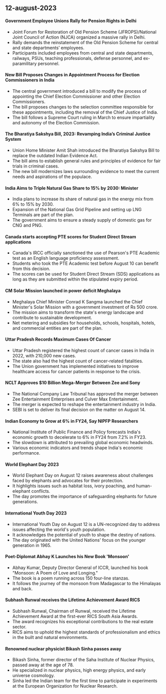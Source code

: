 ## 12-august-2023
#### Government Employee Unions Rally for Pension Rights in Delhi

- Joint Forum for Restoration of Old Pension Scheme (JFROPS)/National Joint Council of Action (NJCA) organized a massive rally in Delhi.
- Rally demands the reinstatement of the Old Pension Scheme for central and state departments’ employees.
- Participants included employees from central and state departments, railways, PSUs, teaching professionals, defense personnel, and ex-paramilitary personnel.

#### New Bill Proposes Changes in Appointment Process for Election Commissioners in India

- The central government introduced a bill to modify the process of appointing the Chief Election Commissioner and other Election Commissioners.
- The bill proposes changes to the selection committee responsible for these appointments, including the removal of the Chief Justice of India.
- The bill follows a Supreme Court ruling in March to ensure impartiality and autonomy of the Election Commission.

#### The Bharatiya Sakshya Bill, 2023: Revamping India’s Criminal Justice System

- Union Home Minister Amit Shah introduced the Bharatiya Sakshya Bill to replace the outdated Indian Evidence Act.
- The bill aims to establish general rules and principles of evidence for fair trials in criminal cases.
- The new bill modernizes laws surrounding evidence to meet the current needs and aspirations of the populace.

#### India Aims to Triple Natural Gas Share to 15% by 2030: Minister

- India plans to increase its share of natural gas in the energy mix from 6% to 15% by 2030.
- Expansion of the National Gas Grid Pipeline and setting up LNG Terminals are part of the plan.
- The government aims to ensure a steady supply of domestic gas for CNG and PNG.

#### Canada starts accepting PTE scores for Student Direct Stream applications

- Canada's IRCC officially sanctioned the use of Pearson's PTE Academic test as an English language proficiency assessment.
- Students who took the PTE Academic test before August 10 can benefit from this decision.
- The scores can be used for Student Direct Stream (SDS) applications as long as they are submitted within the stipulated expiry period.

#### CM Solar Mission launched in power deficit Meghalaya

- Meghalaya Chief Minister Conrad K Sangma launched the Chief Minister's Solar Mission with a government investment of Rs 500 crore.
- The mission aims to transform the state's energy landscape and contribute to sustainable development.
- Net metering and subsidies for households, schools, hospitals, hotels, and commercial entities are part of the plan.

#### Uttar Pradesh Records Maximum Cases Of Cancer

- Uttar Pradesh registered the highest count of cancer cases in India in 2022, with 210,000 new cases.
- The state also had the highest count of cancer-related fatalities.
- The Union government has implemented initiatives to improve healthcare access for cancer patients in response to the crisis.

#### NCLT Approves $10 Billion Mega-Merger Between Zee and Sony

- The National Company Law Tribunal has approved the merger between Zee Entertainment Enterprises and Culver Max Entertainment.
- The merger is expected to reshape the entertainment industry in India.
- SEBI is set to deliver its final decision on the matter on August 14.

#### Indian Economy to Grow at 6% in FY24, Say NIPFP Researchers

- National Institute of Public Finance and Policy forecasts India's economic growth to decelerate to 6% in FY24 from 7.2% in FY23.
- The slowdown is attributed to prevailing global economic headwinds.
- Various economic indicators and trends shape India's economic performance.

#### World Elephant Day 2023

- World Elephant Day on August 12 raises awareness about challenges faced by elephants and advocates for their protection.
- It highlights issues such as habitat loss, ivory poaching, and human-elephant conflicts.
- The day promotes the importance of safeguarding elephants for future generations.

#### International Youth Day 2023

- International Youth Day on August 12 is a UN-recognized day to address issues affecting the world's youth population.
- It acknowledges the potential of youth to shape the destiny of nations.
- The day originated with the United Nations' focus on the younger generation in 1965.

#### Poet-Diplomat Abhay K Launches his New Book 'Monsoon'

- Abhay Kumar, Deputy Director General of ICCR, launched his book "Monsoon: A Poem of Love and Longing."
- The book is a poem running across 150 four-line stanzas.
- It follows the journey of the monsoon from Madagascar to the Himalayas and back.

#### Subhash Runwal receives the Lifetime Achievement Award RICS

- Subhash Runwal, Chairman of Runwal, received the Lifetime Achievement Award at the first-ever RICS South Asia Awards.
- The award recognizes his exceptional contributions to the real estate sector.
- RICS aims to uphold the highest standards of professionalism and ethics in the built and natural environments.

#### Renowned nuclear physicist Bikash Sinha passes away

- Bikash Sinha, former director of the Saha Institute of Nuclear Physics, passed away at the age of 78.
- He specialized in nuclear physics, high energy physics, and early universe cosmology.
- Sinha led the Indian team for the first time to participate in experiments at the European Organization for Nuclear Research.